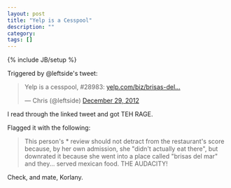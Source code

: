 ```yaml
---
layout: post
title: "Yelp is a Cesspool"
description: ""
category: 
tags: []
---
```

{% include JB/setup %}

Triggered by @leftside's tweet:

<blockquote class="twitter-tweet"><p>Yelp is a cesspool, #28983: <a href="http://www.yelp.com/biz/brisas-del-mar-restaurant-bodega-bay#hrid:CzliUVYTtp8kiYiYMEtMvA">yelp.com/biz/brisas-del…</a></p>&mdash; 
Chris (@leftside) <a href="https://twitter.com/leftside/status/284871215171117056" 
data-datetime="2012-12-29T03:59:25+00:00">December 29, 2012</a></blockquote>
<script async src="//platform.twitter.com/widgets.js" charset="utf-8"></script>

I read through the linked tweet and got TEH RAGE.

Flagged it with the following:

<blockquote>
This person's * review should not detract from the restaurant's score because, by her own admission, she "didn't 
actually eat there", but downrated it because she went into a place called "brisas del mar" and they... served mexican 
food. THE AUDACITY!
</blockquote>

Check, and mate, Korlany.
